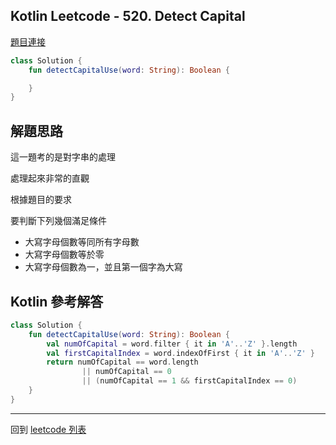 ## Kotlin Leetcode - 520. Detect Capital

[題目連接](https://leetcode.com/problems/detect-capital/)

```kotlin
class Solution {
    fun detectCapitalUse(word: String): Boolean {

    }
}
```

## 解題思路

這一題考的是對字串的處理

處理起來非常的直觀

根據題目的要求

要判斷下列幾個滿足條件

- 大寫字母個數等同所有字母數
- 大寫字母個數等於零
- 大寫字母個數為一，並且第一個字為大寫

## Kotlin 參考解答

```kotlin
class Solution {
    fun detectCapitalUse(word: String): Boolean {
        val numOfCapital = word.filter { it in 'A'..'Z' }.length
        val firstCapitalIndex = word.indexOfFirst { it in 'A'..'Z' }
        return numOfCapital == word.length 
                || numOfCapital == 0
                || (numOfCapital == 1 && firstCapitalIndex == 0)
    }
}
```

------

回到 [leetcode 列表](index.md)
